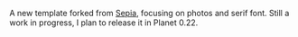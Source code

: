A new template forked from [Sepia](https://github.com/Planetable/SiteTemplateSepia), focusing on photos and serif font. Still a work in progress, I plan to release it in Planet 0.22.